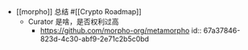 - [[morpho]] 总结 #[[Crypto Roadmap]]
	- Curator 是啥，是否权利过高
		- https://github.com/morpho-org/metamorpho
		  id:: 67a37846-823d-4c30-abf9-2e71c2b5c0bd